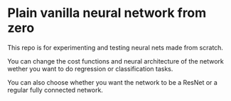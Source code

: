 # Plain vanilla neural network from zero

This repo is for experimenting and testing neural nets made from scratch.

You can change the cost functions and neural architecture of the network wether you want to do regression or classification tasks. 

You can also choose whether you want the network to be a ResNet or a regular fully connected network.
